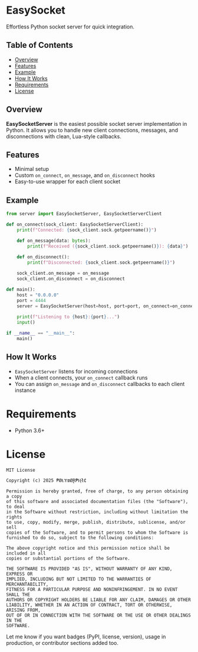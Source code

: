 # EasySocket
Effortless Python socket server for quick integration.

## Table of Contents

- [Overview](#overview)
- [Features](#features)
- [Example](#example)
- [How It Works](#how-it-works)
- [Requirements](#requirements)
- [License](#license)

## Overview
**EasySocketServer** is the easiest possible socket server implementation in Python. It allows you to handle new client connections, messages, and disconnections with clean, Lua-style callbacks.

## Features
- Minimal setup
- Custom `on_connect`, `on_message`, and `on_disconnect` hooks
- Easy-to-use wrapper for each client socket

## Example
```python
from server import EasySocketServer, EasySocketServerClient

def on_connect(sock_client: EasySocketServerClient):
    print(f"Connected: {sock_client.sock.getpeername()}")

    def on_message(data: bytes):
        print(f"Received ({sock_client.sock.getpeername()}): {data}")
    
    def on_disconnect():
        print(f"Disconnected: {sock_client.sock.getpeername()}")

    sock_client.on_message = on_message
    sock_client.on_disconnect = on_disconnect

def main():
    host = "0.0.0.0"
    port = 4444
    server = EasySocketServer(host=host, port=port, on_connect=on_connect)
    
    print(f"Listening to {host}:{port}...")
    input()

if __name__ == "__main__":
    main()
```

## How It Works
- `EasySocketServer` listens for incoming connections
- When a client connects, your `on_connect` callback runs
- You can assign `on_message` and `on_disconnect` callbacks to each client instance

# Requirements
- Python 3.6+

# License
```
MIT License

Copyright (c) 2025 ₱ØⱠɎ₥ØⱤ₱Ⱨł₵

Permission is hereby granted, free of charge, to any person obtaining a copy
of this software and associated documentation files (the "Software"), to deal
in the Software without restriction, including without limitation the rights
to use, copy, modify, merge, publish, distribute, sublicense, and/or sell
copies of the Software, and to permit persons to whom the Software is
furnished to do so, subject to the following conditions:

The above copyright notice and this permission notice shall be included in all
copies or substantial portions of the Software.

THE SOFTWARE IS PROVIDED "AS IS", WITHOUT WARRANTY OF ANY KIND, EXPRESS OR
IMPLIED, INCLUDING BUT NOT LIMITED TO THE WARRANTIES OF MERCHANTABILITY,
FITNESS FOR A PARTICULAR PURPOSE AND NONINFRINGEMENT. IN NO EVENT SHALL THE
AUTHORS OR COPYRIGHT HOLDERS BE LIABLE FOR ANY CLAIM, DAMAGES OR OTHER
LIABILITY, WHETHER IN AN ACTION OF CONTRACT, TORT OR OTHERWISE, ARISING FROM,
OUT OF OR IN CONNECTION WITH THE SOFTWARE OR THE USE OR OTHER DEALINGS IN THE
SOFTWARE.
```

Let me know if you want badges (PyPI, license, version), usage in production, or contributor sections added too.
